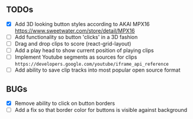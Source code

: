 TODOs
----
- [x] Add 3D looking button styles according to AKAI MPX16 https://www.sweetwater.com/store/detail/MPX16
- [ ] Add functionality so button 'clicks' in a 3D fashion
- [ ] Drag and drop clips to score (react-grid-layout)
- [ ] Add a play head to show current position of playing clips
- [ ] Implement Youtube segments as sources for clips `https://developers.google.com/youtube/iframe_api_reference`
- [ ] Add ability to save clip tracks into most popular open source format

BUGs
----
- [x] Remove ability to click on button borders
- [ ] Add a fix so that border color for buttons is visible against background
